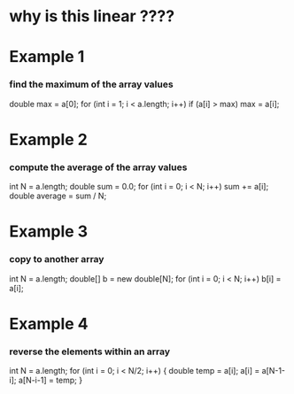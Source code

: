 # why is this linear ????



# Example 1
### find the maximum of the array values 

double max = a[0];
for (int i = 1; i < a.length; i++)
	if (a[i] > max) max = a[i];


# Example 2
### compute the average of the array values

int N = a.length;
double sum = 0.0;
for (int i = 0; i < N; i++)
	sum += a[i];
double average = sum / N;

# Example 3
### copy to another array

int N = a.length;
double[] b = new double[N];
for (int i = 0; i < N; i++)
	b[i] = a[i];


# Example 4
### reverse the elements within an array

int N = a.length;
for (int i = 0; i < N/2; i++)
{
	double temp = a[i];
	a[i] = a[N-1-i];
	a[N-i-1] = temp;
}


